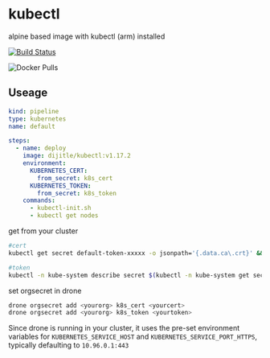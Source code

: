 # kubectl

alpine based image with kubectl (arm) installed

[![Build Status](https://drone.dijitle.dev/api/badges/dijitle/kubectl/status.svg)](https://drone.dijitle.dev/dijitle/kubectl) 

![Docker Pulls](https://img.shields.io/docker/pulls/dijitle/kubectl)

## Useage

```yaml
kind: pipeline
type: kubernetes
name: default

steps:
  - name: deploy
    image: dijitle/kubectl:v1.17.2
    environment:
      KUBERNETES_CERT:
        from_secret: k8s_cert
      KUBERNETES_TOKEN:
        from_secret: k8s_token
    commands:
      - kubectl-init.sh
      - kubectl get nodes
```

get from your cluster

```bash
#cert
kubectl get secret default-token-xxxxx -o jsonpath='{.data.ca\.crt}' && echo

#token
kubectl -n kube-system describe secret $(kubectl -n kube-system get secret | grep admin-user | awk '{print $1}'
```

set orgsecret in drone

```bash
drone orgsecret add <yourorg> k8s_cert <yourcert>
drone orgsecret add <yourorg> k8s_token <yourtoken>
```

Since drone is running in your cluster, it uses the pre-set environment variables for `KUBERNETES_SERVICE_HOST` and `KUBERNETES_SERVICE_PORT_HTTPS`, typically defaulting to `10.96.0.1:443`
